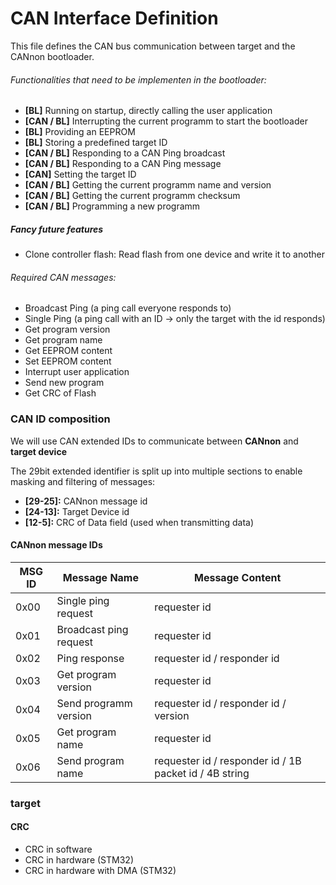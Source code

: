 # CAN Interface Definition

This file defines the CAN bus communication between target and the CANnon bootloader.

###### Functionalities that need to be implementen in the bootloader:
* **[BL]** Running on startup, directly calling the user application
* **[CAN / BL]** Interrupting the current programm to start the bootloader
* **[BL]** Providing an EEPROM
* **[BL]** Storing a predefined target ID
* **[CAN / BL]** Responding to a CAN Ping broadcast
* **[CAN / BL]** Responding to a CAN Ping message
* **[CAN]** Setting the target ID
* **[CAN / BL]** Getting the current programm name and version
* **[CAN / BL]** Getting the current programm checksum
* **[CAN / BL]** Programming a new programm

##### Fancy future features
* Clone controller flash: Read flash from one device and write it to another

###### Required CAN messages:
* Broadcast Ping (a ping call everyone responds to)
* Single Ping (a ping call with an ID -> only the target with the id responds)
* Get program version
* Get program name
* Get EEPROM content
* Set EEPROM content
* Interrupt user application
* Send new program
* Get CRC of Flash

### CAN ID composition

We will use CAN extended IDs to communicate between **CANnon** and **target device**

The 29bit extended identifier is split up into multiple sections to enable masking and filtering of messages:

* **[29-25]:** CANnon message id
* **[24-13]:** Target Device id
* **[12-5]:** CRC of Data field (used when transmitting data)

#### CANnon message IDs
|MSG ID |Message Name             |Message Content              |
|-------|-------------------------|-----------------------------|
| 0x00  |Single ping request      |requester id                 |
| 0x01  |Broadcast ping request   |requester id                 |
| 0x02  |Ping response            |requester id / responder id  |
| 0x03  |Get program version      |requester id                 |
| 0x04  |Send programm version    |requester id / responder id / version |
| 0x05  |Get program name         |requester id                 |
| 0x06  |Send program name        |requester id / responder id / 1B packet id / 4B string


### target
#### CRC
* CRC in software
* CRC in hardware (STM32)
* CRC in hardware with DMA (STM32)

